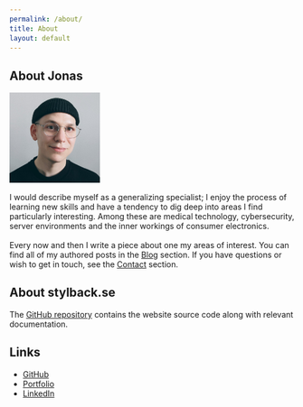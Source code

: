```yaml
---
permalink: /about/
title: About
layout: default
---
```


## About Jonas

<div class="about-div">

<img width="160" src="/assets/media/profile.jpg" class="profile_picture"/>

<p>
I would describe myself as a generalizing specialist; I enjoy the process of learning new skills and have a tendency to dig deep into areas I find particularly interesting. Among these are medical technology, cybersecurity, server environments and the inner workings of consumer electronics.
<br><br>
Every now and then I write a piece about one my areas of interest. You can find all of my authored posts in the <a href="{% link navigation/blog.html %}">Blog</a> section. If you have questions or wish to get in touch, see the <a href="{% link navigation/contact.md %}">Contact</a> section.
</p>

</div>

## About stylback.se

The [GitHub repository](https://github.com/Stylback/stylback.se) contains the website source code along with relevant documentation.

## Links
- [GitHub](https://github.com/Stylback)
- [Portfolio](https://github.com/Stylback/portfolio)
- [LinkedIn](https://www.linkedin.com/in/jonas-stylback/)